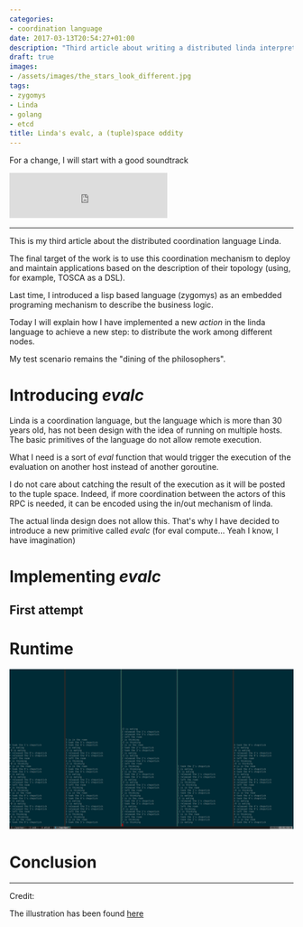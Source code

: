 ```yaml
---
categories:
- coordination language
date: 2017-03-13T20:54:27+01:00
description: "Third article about writing a distributed linda interpreter"
draft: true
images:
- /assets/images/the_stars_look_different.jpg
tags:
- zygomys
- Linda
- golang
- etcd
title: Linda's evalc, a (tuple)space oddity
---
```


For a change, I will start with a good soundtrack

<iframe src="https://embed.spotify.com/?uri=spotify:track:72Z17vmmeQKAg8bptWvpVG&theme=white" width="280" height="80" frameborder="0" allowtransparency="true"></iframe>

----
This is my third article about the distributed coordination language Linda.

The final target of the work is to use this coordination mechanism to deploy and maintain applications based on the description of their topology (using, for example, TOSCA as a DSL).

Last time, I introduced a lisp based language (zygomys) as an embedded programing mechanism to describe the business logic.

Today I will explain how I have implemented a new _action_ in the linda language to achieve a new step: to distribute the work among different nodes.

My test scenario remains the "dining of the philosophers".

# Introducing _evalc_

Linda is a coordination language, but the language which is more than 30 years old, has not been design with the idea of running on multiple hosts.
The basic primitives of the language do not allow remote execution.

What I need is a sort of _eval_ function that would trigger the execution of the evaluation on another host instead of another goroutine.

I do not care about catching the result of the execution as it will be posted to the tuple space.
Indeed, if more coordination between the actors of this RPC is needed, it can be encoded using the in/out mechanism of linda.

The actual linda design does not allow this. That's why I have decided to introduce a new primitive called _evalc_ (for eval compute... Yeah I know, I have imagination)

# Implementing _evalc_

## First attempt

# Runtime

![Runtime screenshot](https://raw.githubusercontent.com/ditrit/go-linda/master/doc/v0.3.png)

# Conclusion



----
Credit:

The illustration has been found [here](https://www.flickr.com/photos/joebehr/23704122254)
